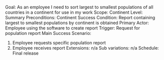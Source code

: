 Goal: As an employee I need to sort largest to smallest populations of all countries in a continent for use in my work
Scope: Continent
Level: Summary
Preconditions: Continent
Success Condition: Report containing largest to smallest populations by continent is obtained
Primary Actor: Employee using the software to create report
Trigger: Request for population report
Main Success Scenario:
1. Employee requests specific population report
2. Employee receives report
Extensions: n/a
Sub variations: n/a
Schedule: Final release
